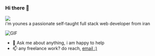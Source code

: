 ### Hi there 👋
<img src="https://raw.githubusercontent.com/hussainweb/hussainweb/main/icons/instagram.png" href="https://www.instagram.com/yoneszamiri6/" /><br>
i'm younes a passionate self-taught full stack web developer from iran

<img alt="GIF" src="./animation.gif" />









- 💬 Ask me about anything, i am happy to help 
- 📫 any freelance work? do reach, <a href="mailto:yoneszamiri6@gmail.com">email :)</a>

